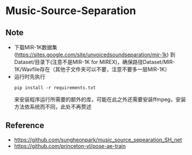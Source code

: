 # Music-Source-Separation
## Note
 - 下载MIR-1K数据集(https://sites.google.com/site/unvoicedsoundseparation/mir-1k) 到Dataset/目录下(注意不是MIR-1K for MIREX)，确保路径Dataset/MIR-1K/Wavfile存在（其他子文件夹可以不要，注意不要多一层MIR-1K）
 - 运行时先执行
    ~~~
   pip install -r requirements.txt
    ~~~
   来安装程序运行所需要的额外的库，可能在此之外还需要安装ffmpeg，安装方法依系统而不同，此处不再赘述
## Reference 
 - https://github.com/sungheonpark/music_source_sepearation_SH_net
 - https://github.com/princeton-vl/pose-ae-train